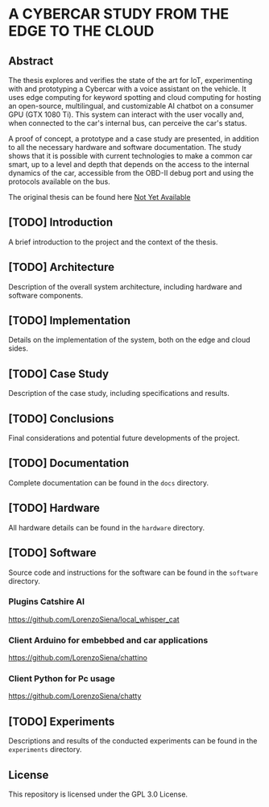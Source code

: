 # A CYBERCAR STUDY FROM THE EDGE TO THE CLOUD

## Abstract
The thesis explores and verifies the state of the art for IoT, experimenting with and prototyping a Cybercar with a voice assistant on the vehicle. 
It uses edge computing for keyword spotting and cloud computing for hosting an open-source, multilingual, and customizable AI chatbot on a consumer GPU (GTX 1080 Ti). 
This system can interact with the user vocally and, when connected to the car's internal bus, can perceive the car's status.

A proof of concept, a prototype and a case study are presented, in addition to all
the necessary hardware and software documentation. 
The study shows that it is possible with current technologies to make a common car smart, up to a
level and depth that depends on the access to the internal dynamics of the car,
accessible from the OBD-II debug port and using the protocols available on the bus.  

The original thesis can be found here [Not Yet Available](https://github.com/user-attachments/files/16312417/dumblink.txt)


## [TODO] Introduction
A brief introduction to the project and the context of the thesis.

## [TODO] Architecture
Description of the overall system architecture, including hardware and software components.

## [TODO] Implementation
Details on the implementation of the system, both on the edge and cloud sides.

## [TODO] Case Study
Description of the case study, including specifications and results.

## [TODO] Conclusions
Final considerations and potential future developments of the project.

## [TODO] Documentation
Complete documentation can be found in the `docs` directory.

## [TODO] Hardware
All hardware details can be found in the `hardware` directory.

## [TODO] Software
Source code and instructions for the software can be found in the `software` directory.
### Plugins Catshire AI
https://github.com/LorenzoSiena/local_whisper_cat

### Client Arduino for embebbed and car applications
https://github.com/LorenzoSiena/chattino

### Client Python for Pc usage
https://github.com/LorenzoSiena/chatty

## [TODO] Experiments
Descriptions and results of the conducted experiments can be found in the `experiments` directory.

## License
This repository is licensed under the GPL 3.0 License.
